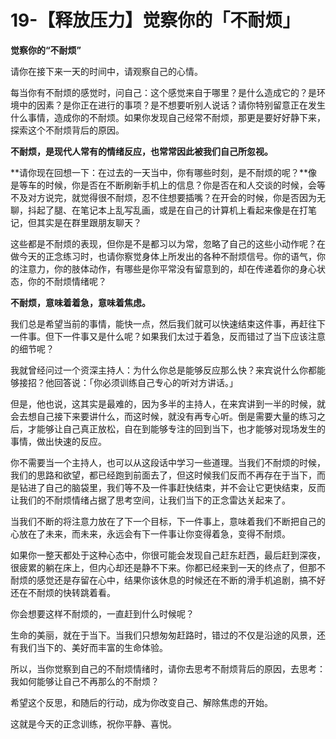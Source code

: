 # 19-【释放压力】觉察你的「不耐烦」

**觉察你的“不耐烦”**

请你在接下来一天的时间中，请观察自己的心情。

每当你有不耐烦的感觉时，问自己：这个感觉来自于哪里？是什么造成它的？是环境中的因素？是你正在进行的事项？是不想要听别人说话？请你特别留意正在发生什么事情，造成你的不耐烦。如果你发现自己经常不耐烦，那更是要好好静下来，探索这个不耐烦背后的原因。

**不耐烦，是现代人常有的情绪反应，也常常因此被我们自己所忽视。**

**请你现在回想一下：在过去的一天当中，你有哪些时刻，是不耐烦的呢？**像是等车的时候，你是否在不断刷新手机上的信息？你是否在和人交谈的时候，会等不及对方说完，就觉得很不耐烦，忍不住想要插嘴？在开会的时候，你是否因为无聊，抖起了腿、在笔记本上乱写乱画，或是在自己的计算机上看起来像是在打笔记，但其实是在群里跟朋友聊天？

这些都是不耐烦的表现，但你是不是都习以为常，忽略了自己的这些小动作呢？在做今天的正念练习时，也请你察觉身体上所发出的各种不耐烦信号。你的语气，你的注意力，你的肢体动作，有哪些是你平常没有留意到的，却在传递着你的身心状态，你的不耐烦情绪呢？

**不耐烦，意味着着急，意味着焦虑。**

我们总是希望当前的事情，能快一点，然后我们就可以快速结束这件事，再赶往下一件事。但下一件事又是什么呢？如果我们太过于着急，反而错过了当下应该注意的细节呢？

我就曾经问过一个资深主持人：为什么你总是能够反应那么快？来宾说什么你都能够接招？他回答说：「你必须训练自己专心的听对方讲话。」

但是，他也说，这其实是最难的，因为多半的主持人，在来宾讲到一半的时候，就会去想自己接下来要讲什么，而这时候，就没有再专心听。倒是需要大量的练习之后，才能够让自己真正放松，自在到能够专注的回到当下，也才能够对现场发生的事情，做出快速的反应。

你不需要当一个主持人，也可以从这段话中学习一些道理。当我们不耐烦的时候，我们的思路和欲望，都已经跑到前面去了，但这时候我们反而不再存在于当下，而是钻进了自己的脑袋里，我们等不及一件事赶快结束，并不会让它更快结束，反而让我们的不耐烦情绪占据了思考空间，让我们当下的正念雷达关起来了。

当我们不断的将注意力放在了下一个目标，下一件事上，意味着我们不断把自己的心放在了未来，而未来，永远会有下一件事让你变得着急，变得不耐烦。

如果你一整天都处于这种心态中，你很可能会发现自己赶东赶西，最后赶到深夜，很疲累的躺在床上，但内心却还是静不下来。你都已经来到一天的终点了，但那不耐烦的感觉还是存留在心中，结果你该休息的时候还在不断的滑手机追剧，搞不好还在不耐烦的快转跳着看。

你会想要这样不耐烦的，一直赶到什么时候呢？

生命的美丽，就在于当下。当我们只想匆匆赶路时，错过的不仅是沿途的风景，还有我们当下的、美好而丰富的生命体验。

所以，当你觉察到自己的不耐烦情绪时，请你去思考不耐烦背后的原因，去思考：我如何能够让自己不再那么的不耐烦？

希望这个反思，和随后的行动，成为你改变自己、解除焦虑的开始。

这就是今天的正念训练，祝你平静、喜悦。